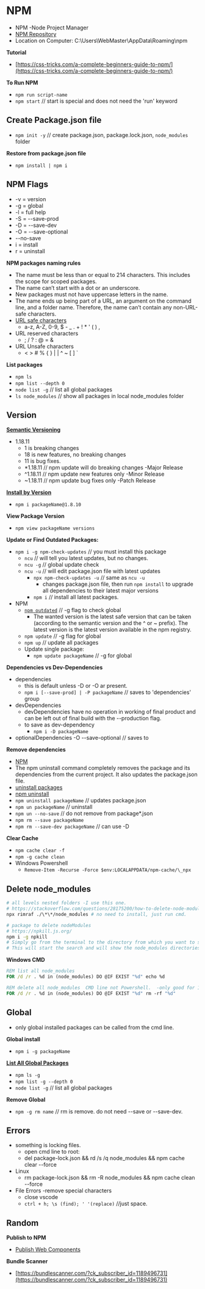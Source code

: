 # NPM

- NPM -Node Project Manager
- [NPM Repository](https://www.npmjs.com/)
- Location on Computer: C:\Users\WebMaster\AppData\Roaming\npm

**Tutorial**

- [https://css-tricks.com/a-complete-beginners-guide-to-npm/](https://css-tricks.com/a-complete-beginners-guide-to-npm/)

**To Run NPM**

- `npm run script-name`
- `npm start` // start is special and does not need the 'run' keyword

## Create Package.json file

- `npm init -y` // create package.json, package.lock.json, `node_modules` folder

**Restore from package.json file**

- `npm install | npm i`

## NPM Flags

- -v = version
- -g = global
- -l = full help
- -S = --save-prod
- -D = --save-dev
- -O = --save-optional
- --no-save
- i = install
- r = uninstall

**NPM packages naming rules**

- The name must be less than or equal to 214 characters. This includes the scope for scoped packages.
- The name can’t start with a dot or an underscore.
- New packages must not have uppercase letters in the name.
- The name ends up being part of a URL, an argument on the command line, and a folder name. Therefore, the name can’t contain any non-URL-safe characters.
- [URL safe characters](https://perishablepress.com/stop-using-unsafe-characters-in-urls/)
  - a-z, A-Z, 0-9, $ - \_ . + ! \* ' ( ) ,
- URL reserved characters
  - ; / ? : @ = &
- URL Unsafe characters
  - < > # % { } | | ^ ~ [ ] `

**List packages**

- `npm ls`
- `npm list --depth 0`
- `node list -g` // list all global packages
- `ls node_modules` // show all packages in local node_modules folder

## Version

**[Semantic Versioning](https://semver.org/)**

- 1.18.11
  - 1 is breaking changes
  - 18 is new features, no breaking changes
  - 11 is bug fixes.
  - \*1.18.11 // npm update will do breaking changes -Major Release
  - ^1.18.11 // npm update new features only -Minor Release
  - ~1.18.11 // npm update bug fixes only -Patch Release

**[Install by Version](https://nodejs.dev/learn/install-an-older-version-of-an-npm-package)**

- `npm i packageName@1.8.10`

**View Package Version**

- `npm view packageName versions`

**Update or Find Outdated Packages:**

- `npm i -g npm-check-updates` // you must install this package
  - `ncu` // will tell you latest updates, but no changes.
  - `ncu -g` // global update check
  - `ncu -u` // will edit package.json file with latest updates
    - `npx npm-check-updates -u` // same as `ncu -u`
      - changes package.json file, then run `npm install` to upgrade all dependencies to their latest major versions
    - `npm i` // install all latest packages.
- NPM
  - [`npm outdated`](https://www.carlrippon.com/upgrading-npm-dependencies/) // -g flag to check global
    - The wanted version is the latest safe version that can be taken (according to the semantic version and the ^ or ~ prefix). The latest version is the latest version available in the npm registry.
  - `npm update` // -g flag for global
  - `npm up` // update all packages
  - Update single package:
    - `npm update packageName` // -g for global

**Dependencies vs Dev-Dependencies**

- dependencies
  - this is default unless -D or -O ar present.
  - `npm i [--save-prod] | -P packageName` // saves to 'dependencies' group
- devDependencies
  - devDependencies have no operation in working of final product and can be left out of final build with the --production flag.
  - to save as dev-dependency
    - `npm i -D packageName`
- optionalDependencies
  -O --save-optional // saves to

**Remove dependencies**

- [NPM](https://docs.npmjs.com/uninstalling-packages-and-dependencies)
- The npm uninstall command completely removes the package and its dependencies from the current project. It also updates the package.json file.
- [uninstall packages](https://docs.npmjs.com/uninstalling-packages-and-dependencies)
- [npm uninstall](https://www.javascripttutorial.net/nodejs-tutorial/npm-uninstall/)
- `npm uninstall packageName` // updates package.json
- `npm un packageName` // uninstall
- `npm un --no-save` // do not remove from package\*.json
- `npm rm --save packageName`
- `npm rm --save-dev packageName` // can use -D

**Clear Cache**

- `npm cache clear -f`
- `npm -g cache clean`
- Windows Powershell
  - `Remove-Item -Recurse -Force $env:LOCALAPPDATA/npm-cache/\_npx`

## Delete node_modules

```sh
# all levels nested folders -I use this one.
# https://stackoverflow.com/questions/28175200/how-to-delete-node-modules-deep-nested-folder-in-windows/62917293#62917293
npx rimraf ./\*\*/node_modules # no need to install, just run cmd.

# package to delete nodeModules
# https://npkill.js.org/
npm i -g npkill
# Simply go from the terminal to the directory from which you want to search and type npkill .
# This will start the search and will show the node_modules directories next to their size.
```

**Windows CMD**

```bat
REM list all node_modules
FOR /d /r . %d in (node_modules) DO @IF EXIST "%d" echo %d

REM delete all node_modules  CMD line not Powershell.  -only good for 1 level nested folders
FOR /d /r . %d in (node_modules) DO @IF EXIST "%d" rm -rf "%d"
```

## Global

- only global installed packages can be called from the cmd line.

**Global install**

- `npm i -g packageName`

**[List All Global Packages](https://medium.com/@alberto.schiabel/npm-tricks-part-1-get-list-of-globally-installed-packages-39a240347ef0)**

- `npm ls -g`
- `npm list -g --depth 0`
- `node list -g` // list all global packages

**Remove Global**

- `npm -g rm name` // rm is remove. do not need --save or --save-dev.

## Errors

- something is locking files.
  - open cmd line to root:
  - del package-lock.json && rd /s /q node_modules && npm cache clear --force
- Linux
  - rm package-lock.json && rm -R node_modules && npm cache clean --force
- File Errors -remove special characters
  - close vscode
  - `ctrl + h; \s (find); ' '(replace)` //just space.

## Random

**Publish to NPM**

- <a href="https://til.simonwillison.net/npm/publish-web-component">Publish Web Components</a>

**Bundle Scanner**

- [https://bundlescanner.com/?ck_subscriber_id=1189496731](https://bundlescanner.com/?ck_subscriber_id=1189496731)
